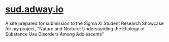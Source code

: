 # [sud.adway.io](https://sud.adway.io)

A site prepared for submission to the Sigma Xi Student Research Showcase for my project, "Nature and Nurture: Understanding the Etiology of Substance Use Disorders Among Adolescents"
